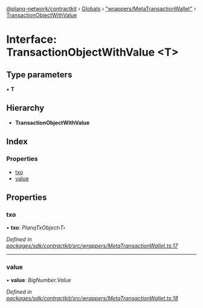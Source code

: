 [@planq-network/contractkit](../README.md) › [Globals](../globals.md) › ["wrappers/MetaTransactionWallet"](../modules/_wrappers_metatransactionwallet_.md) › [TransactionObjectWithValue](_wrappers_metatransactionwallet_.transactionobjectwithvalue.md)

# Interface: TransactionObjectWithValue <**T**>

## Type parameters

▪ **T**

## Hierarchy

* **TransactionObjectWithValue**

## Index

### Properties

* [txo](_wrappers_metatransactionwallet_.transactionobjectwithvalue.md#txo)
* [value](_wrappers_metatransactionwallet_.transactionobjectwithvalue.md#value)

## Properties

###  txo

• **txo**: *PlanqTxObject‹T›*

*Defined in [packages/sdk/contractkit/src/wrappers/MetaTransactionWallet.ts:17](https://github.com/planq-network/planq-sdk/blob/master/packages/sdk/contractkit/src/wrappers/MetaTransactionWallet.ts#L17)*

___

###  value

• **value**: *BigNumber.Value*

*Defined in [packages/sdk/contractkit/src/wrappers/MetaTransactionWallet.ts:18](https://github.com/planq-network/planq-sdk/blob/master/packages/sdk/contractkit/src/wrappers/MetaTransactionWallet.ts#L18)*
